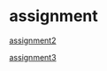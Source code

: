 # assignment

[assignment2](http://localhost:8888/notebooks/Downloads/assignment2%20(3).ipynb#)


[assignment3](http://localhost:8889/notebooks/Downloads/assignment3.ipynb#)
